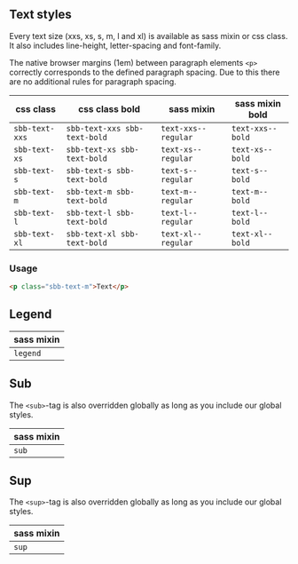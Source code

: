 ## Text styles

Every text size (xxs, xs, s, m, l and xl) is available as sass mixin or css class.
It also includes line-height, letter-spacing and font-family.

The native browser margins (1em) between paragraph elements `<p>` correctly corresponds
to the defined paragraph spacing. Due to this there are no additional rules for paragraph spacing.

| css class      | css class bold               | sass mixin          | sass mixin bold  |
| -------------- | ---------------------------- | ------------------- | ---------------- |
| `sbb-text-xxs` | `sbb-text-xxs sbb-text-bold` | `text-xxs--regular` | `text-xxs--bold` |
| `sbb-text-xs`  | `sbb-text-xs sbb-text-bold`  | `text-xs--regular`  | `text-xs--bold`  |
| `sbb-text-s`   | `sbb-text-s sbb-text-bold`   | `text-s--regular`   | `text-s--bold`   |
| `sbb-text-m`   | `sbb-text-m sbb-text-bold`   | `text-m--regular`   | `text-m--bold`   |
| `sbb-text-l`   | `sbb-text-l sbb-text-bold`   | `text-l--regular`   | `text-l--bold`   |
| `sbb-text-xl`  | `sbb-text-xl sbb-text-bold`  | `text-xl--regular`  | `text-xl--bold`  |

### Usage

```html
<p class="sbb-text-m">Text</p>
```

## Legend

| sass mixin |
| ---------- |
| `legend`   |

## Sub

The `<sub>`-tag is also overridden globally as long as you include our global styles.

| sass mixin |
| ---------- |
| `sub`      |

## Sup

The `<sup>`-tag is also overridden globally as long as you include our global styles.

| sass mixin |
| ---------- |
| `sup`      |
